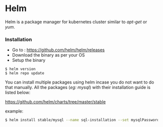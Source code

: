 # Helm 

Helm is a package manager for kubernetes cluster similar to *apt-get* or *yum*.

### Installation 

- Go to : https://github.com/helm/helm/releases
- Download the binary as per your OS
- Setup the binary

```
$ helm version
$ helm repo update
```

You can install multiple packages using helm incase you do not want to do that manually.
All the packages (*eg: mysql*) with their installation guide is listed below: 

https://github.com/helm/charts/tree/master/stable

example: 

```bash
$ helm install stable/mysql --name sql-installation --set mysqlPassword=password
```